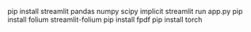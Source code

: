 pip install streamlit pandas numpy scipy implicit
streamlit run app.py
pip install folium streamlit-folium
pip install fpdf
pip install torch
